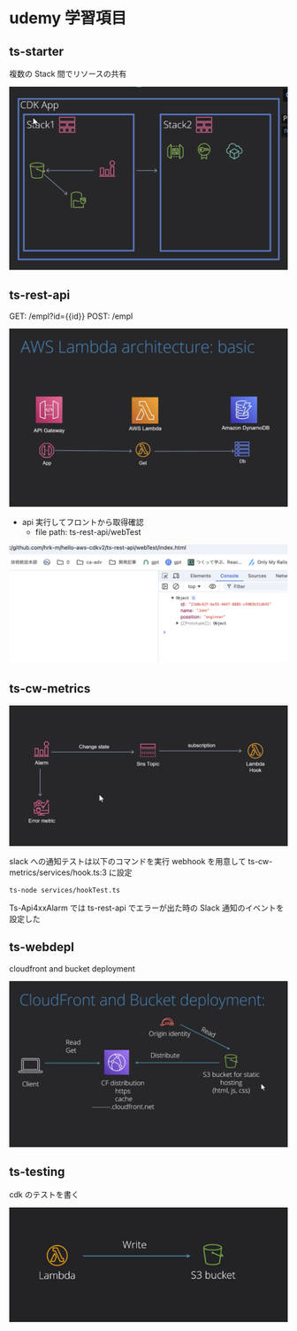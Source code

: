 # udemy 学習項目

## ts-starter

複数の Stack 間でリソースの共有

<img src="/images/image1.png">

## ts-rest-api

GET: /empl?id={{id}}
POST: /empl

<img src="/images/image2.png">

- api 実行してフロントから取得確認
  - file path: ts-rest-api/webTest

<img src="/images/image3.png">

## ts-cw-metrics

<img src="/images/image4.png">

slack への通知テストは以下のコマンドを実行
webhook を用意して ts-cw-metrics/services/hook.ts:3 に設定

```
ts-node services/hookTest.ts
```

Ts-Api4xxAlarm では ts-rest-api でエラーが出た時の Slack 通知のイベントを設定した

## ts-webdepl

cloudfront and bucket deployment

<img src="/images/image5.png">

## ts-testing

cdk のテストを書く

<img src="/images/image6.png">
